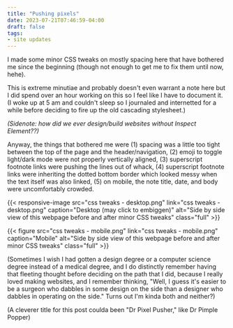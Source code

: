 ```yaml
---
title: "Pushing pixels"
date: 2023-07-21T07:46:59-04:00
draft: false
tags: 
- site updates
---
```


I made some minor CSS tweaks on mostly spacing here that have bothered me since the beginning (though not enough to get me to fix them until now, hehe). 

This is extreme minutiae and probably doesn't even warrant a note here but I did spend over an hour working on this so I feel like I have to document it. (I woke up at 5 am and couldn't sleep so I journaled and internetted for a while before deciding to fire up the old cascading stylesheet.)

_(Sidenote: how did we ever design/build websites without Inspect Element??)_

Anyway, the things that bothered me were (1) spacing was a little too tight between the top of the page and the header/navigation, (2) emoji to toggle light/dark mode were not properly vertically aligned, (3) superscript footnote links were pushing the lines out of whack, (4) superscript footnote links were inheriting the dotted bottom border which looked messy when the text itself was also linked, (5) on mobile, the  note title, date, and body were uncomfortably crowded.

{{< responsive-image src="css tweaks - desktop.png" link="css tweaks - desktop.png" caption="Desktop (may click to embiggen)" alt="Side by side view of this webpage before and after minor CSS tweaks" class="full" >}}

{{< figure src="css tweaks - mobile.png" link="css tweaks - mobile.png" caption="Mobile" alt="Side by side view of this webpage before and after minor CSS tweaks" class="full" >}}

(Sometimes I wish I had gotten a design degree or a computer science degree instead of a medical degree, and I do distinctly remember having that fleeting thought before deciding on the path that I did, because I really loved making websites, and I remember thinking, "Well, I guess it's easier to be a surgeon who dabbles in some design on the side than a designer who dabbles in operating on the side." Turns out I'm kinda both and neither?)

(A cleverer title for this post coulda been "Dr Pixel Pusher," like Dr Pimple Popper)
